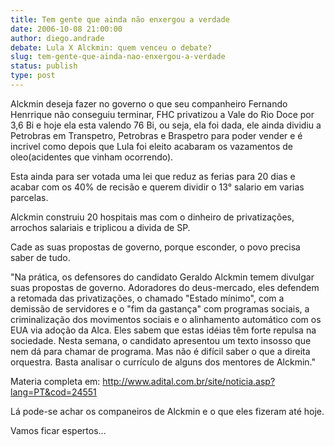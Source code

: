 ```yaml
---
title: Tem gente que ainda não enxergou a verdade
date: 2006-10-08 21:00:00
author: diego.andrade
debate: Lula X Alckmin: quem venceu o debate?
slug: tem-gente-que-ainda-nao-enxergou-a-verdade
status: publish 
type: post
---
```


Alckmin deseja fazer no governo o que seu companheiro Fernando Henrrique não conseguiu terminar, FHC privatizou a Vale do Rio Doce por 3,6 Bi e hoje ela esta valendo 76 Bi, ou seja, ela foi dada, ele ainda dividiu a Petrobras em Transpetro, Petrobras e Braspetro para poder vender e é incrivel como depois que Lula foi eleito acabaram os vazamentos de oleo(acidentes que vinham ocorrendo).


Esta ainda para ser votada uma lei que reduz as ferias para 20 dias e acabar com os 40% de recisão e querem dividir o 13° salario em varias parcelas.


Alckmin construiu 20 hospitais mas com o dinheiro de privatizações, arrochos salariais e triplicou a divida de SP.


Cade as suas propostas de governo, porque esconder, o povo precisa saber de tudo.


"Na prática, os defensores do candidato Geraldo Alckmin temem divulgar suas propostas de governo. Adoradores do deus-mercado, eles defendem a retomada das privatizações, o chamado "Estado mínimo", com a demissão de servidores e o "fim da gastança" com programas sociais, a criminalização dos movimentos sociais e o alinhamento automático com os EUA via adoção da Alca. Eles sabem que estas idéias têm forte repulsa na sociedade. Nesta semana, o candidato apresentou um texto insosso que nem dá para chamar de programa. Mas não é difícil saber o que a direita orquestra. Basta analisar o currículo de alguns dos mentores de Alckmin."


Materia completa em: <http://www.adital.com.br/site/noticia.asp?lang=PT&cod=24551>


Lá pode-se achar os companeiros de Alckmin e o que eles fizeram até hoje.


Vamos ficar espertos...


